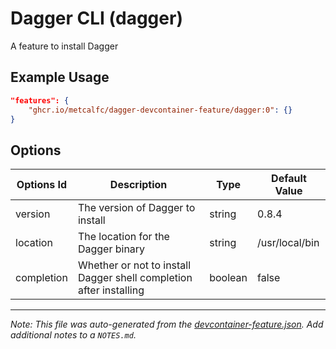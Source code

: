 
# Dagger CLI (dagger)

A feature to install Dagger

## Example Usage

```json
"features": {
    "ghcr.io/metcalfc/dagger-devcontainer-feature/dagger:0": {}
}
```

## Options

| Options Id | Description | Type | Default Value |
|-----|-----|-----|-----|
| version | The version of Dagger to install | string | 0.8.4 |
| location | The location for the Dagger binary | string | /usr/local/bin |
| completion | Whether or not to install Dagger shell completion after installing | boolean | false |



---

_Note: This file was auto-generated from the [devcontainer-feature.json](https://github.com/metcalfc/dagger-devcontainer-feature/blob/main/src/dagger/devcontainer-feature.json).  Add additional notes to a `NOTES.md`._
